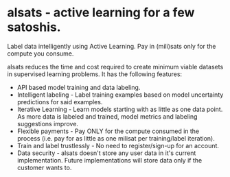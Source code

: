 # alsats - active learning for a few satoshis.
Label data intelligently using Active Learning. Pay in (mili)sats only for the compute you consume.

alsats reduces the time and cost required to create minimum viable datasets in supervised learning problems.
It has the following features:
* API based model training and data labeling.
* Intelligent labeling - Label training examples based on model uncertainty predictions for said examples.
* Iterative Learning - Learn models starting with as little as one data point. As more data is labeled and trained, model metrics and labeling suggestions improve.
* Flexible payments - Pay ONLY for the compute consumed in the process (i.e. pay for as little as one milisat per training/label iteration).
* Train and label trustlessly - No need to register/sign-up for an account. 
* Data security - alsats doesn't store any user data in it's current implementation. Future implementations will store data only if the customer wants to.
